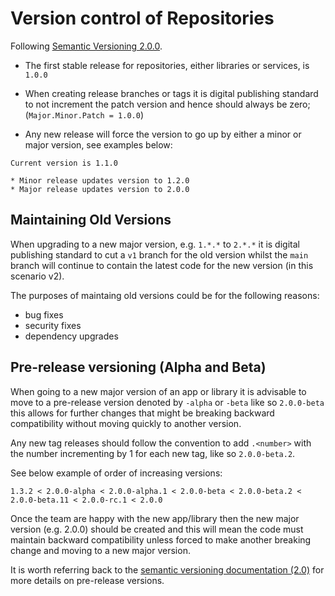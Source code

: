 # Version control of Repositories

Following [Semantic Versioning 2.0.0](https://semver.org/).
* The first stable release for repositories, either libraries or services, is `1.0.0`

* When creating release branches or tags it is digital publishing standard to not increment the patch version and hence should always be zero; (`Major.Minor.Patch = 1.0.0`)

* Any new release will force the version to go up by either a minor or major version, see examples below:

```
Current version is 1.1.0

* Minor release updates version to 1.2.0
* Major release updates version to 2.0.0
```

## Maintaining Old Versions

When upgrading to a new major version, e.g. `1.*.*` to `2.*.*` it is digital publishing standard to cut a `v1` branch for the old version whilst the `main` branch will continue to contain the latest code for the new version (in this scenario v2).

The purposes of maintaing old versions could be for the following reasons:

- bug fixes
- security fixes
- dependency upgrades

## Pre-release versioning (Alpha and Beta)

When going to a new major version of an app or library it is advisable to move to a pre-release version denoted by `-alpha` or `-beta` like so `2.0.0-beta` this allows for further changes that might be breaking backward compatibility without moving quickly to another version.

Any new tag releases should follow the convention to add `.<number>` with the number incrementing by 1 for each new tag, like so `2.0.0-beta.2`.

See below example of order of increasing versions:

```
1.3.2 < 2.0.0-alpha < 2.0.0-alpha.1 < 2.0.0-beta < 2.0.0-beta.2 < 2.0.0-beta.11 < 2.0.0-rc.1 < 2.0.0
```

Once the team are happy with the new app/library then the new major version (e.g. 2.0.0) should be created and this will mean the code must maintain backward compatibility unless forced to make another breaking change and moving to a new major version.

It is worth referring back to the [semantic versioning documentation (2.0)](https://semver.org/) for more details on pre-release versions.
